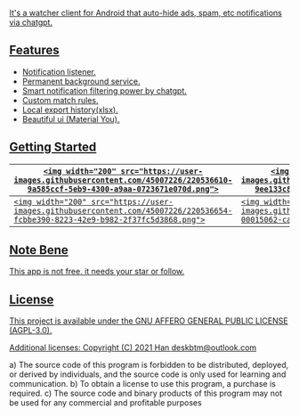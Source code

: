 <a href="#" target="_blank" rel="noopener noreferrer">
<!-- <img width="85" src="https://github.com/deskbtm/nitmgpt/blob/dev/android/app/src/main/res/mipmap-xxxhdpi/ic_launcher_round.png?raw=true" alt="abyss" /></a> -->

It's a watcher client for Android that auto-hide ads, spam, etc notifications via chatgpt.

## Features

- Notification listener.
- Permanent background service.
- Smart notification filtering power by chatgpt.
- Custom match rules.
- Local export history(xlsx).
- Beautiful ui (Material You).

## Getting Started

| `<img width="200" src="https://user-images.githubusercontent.com/45007226/220536610-9a585ccf-5eb9-4300-a9aa-0723671e070d.png">` | `<img width="200" src="https://user-images.githubusercontent.com/45007226/220536639-9ee133c8-13f9-4226-afde-1b8e561789bf.png">` |
| --------------------------------------------------------------------------------------------------------------------------------- | --------------------------------------------------------------------------------------------------------------------------------- |
| `<img width="200" src="https://user-images.githubusercontent.com/45007226/220536654-fcbbe390-8223-42e9-b982-2f37fc5d3868.png">` | `<img width="200" src="https://user-images.githubusercontent.com/45007226/220536536-00015062-caeb-4db9-94e8-cf5ab694b89f.png">` |

## Note Bene

This app is not free. it needs your star or follow.

## License

This project is available under the GNU AFFERO GENERAL PUBLIC LICENSE (AGPL-3.0).

Additional licenses:
Copyright (C) 2021 Han <deskbtm@outlook.com>

a) The source code of this program is forbidden to be distributed, deployed, or derived by individuals, and the source code is only used for learning and communication.
b) To obtain a license to use this program, a purchase is required.
c) The source code and binary products of this program may not be used for any commercial and profitable purposes
